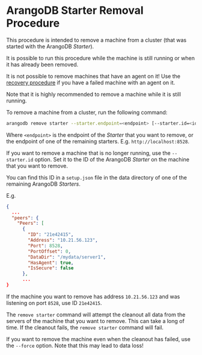 # ArangoDB Starter Removal Procedure

This procedure is intended to remove a machine from a cluster
(that was started with the ArangoDB _Starter_).

It is possible to run this procedure while the machine is still running
or when it has already been removed.

It is not possible to remove machines that have an agent on it!
Use the [recovery procedure](./Recovery.md) if you have a failed machine
with an agent on it.

Note that it is highly recommended to remove a machine while it is still running.

To remove a machine from a cluster, run the following command:

```bash
arangodb remove starter --starter.endpoint=<endpoint> [--starter.id=<id>] [--force]
```

Where `<endpoint>` is the endpoint of the _Starter_ that you want to remove,
or the endpoint of one of the remaining starters. E.g. `http://localhost:8528`.

If you want to remove a machine that is no longer running, use the `--starter.id`
option. Set it to the ID of the ArangoDB _Starter_ on the machine that you want to remove.

You can find this ID in a `setup.json` file in the data directory of one of
the remaining ArangoDB _Starters_.

E.g.
```json
{
  ...
  "peers": {
    "Peers": [
      {
        "ID": "21e42415",
        "Address": "10.21.56.123",
        "Port": 8528,
        "PortOffset": 0,
        "DataDir": "/mydata/server1",
        "HasAgent": true,
        "IsSecure": false
      },
      ...
}
```

If the machine you want to remove has address `10.21.56.123` and was listening
on port `8528`, use ID `21e42415`.

The `remove starter` command will attempt the cleanout all data from the servers
of the machine that you want to remove.
This can take a long of time.
If the cleanout fails, the `remove starter` command will fail.

If you want to remove the machine even when the cleanout has failed, use
the `--force` option.
Note that this may lead to data loss!
